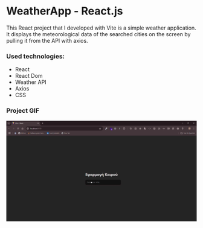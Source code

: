 <h1>WeatherApp - React.js</h1>

<p>
This React project that I developed with Vite is a simple weather application. It displays the meteorological data of the searched cities on the screen by pulling it from the API with axios.
</p>

<h3>Used technologies:</h3>
<ul>
    <li>React</li>
    <li>React Dom</li>
    <li>Weather API</li>
    <li>Axios</li>
    <li>CSS</li>
</ul>

<h3>Project GIF</h3>
<img src="public/weatherapp.gif" alt="WeatherApp GIF"/>
